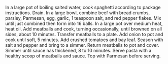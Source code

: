 In a large pot of boiling salted water, cook spaghetti according to package instructions. Drain. 
In a large bowl, combine beef with bread crumbs, parsley, Parmesan, egg, garlic, 1 teaspoon salt, and red pepper flakes. Mix until just combined then form into 16 balls.
In a large pot over medium heat, heat oil. Add meatballs and cook, turning occasionally, until browned on all sides, about 10 minutes. Transfer meatballs to a plate.
Add onion to pot and cook until soft, 5 minutes. Add crushed tomatoes and bay leaf. Season with salt and pepper and bring to a simmer. Return meatballs to pot and cover. Simmer until sauce has thickened, 8 to 10 minutes.
Serve pasta with a healthy scoop of meatballs and sauce. Top with Parmesan before serving.
